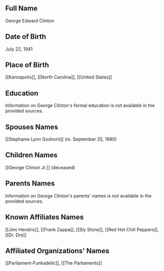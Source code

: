 
## Full Name
George Edward Clinton

## Date of Birth
July 22, 1941

## Place of Birth
[[Kannapolis]], [[North Carolina]], [[United States]]

## Education
Information on George Clinton's formal education is not available in the provided sources.

## Spouses Names
[[Stephanie Lynn Goshorn]] (m. September 25, 1990)

## Children Names
[[George Clinton Jr.]] (deceased)

## Parents Names
Information on George Clinton's parents' names is not available in the provided sources.

## Known Affiliates Names
[[Jimi Hendrix]],
[[Frank Zappa]],
[[Sly Stone]],
[[Red Hot Chili Peppers]],
[[Dr. Dre]]

## Affiliated Organizations' Names
[[Parliament-Funkadelic]],
[[The Parliaments]]
